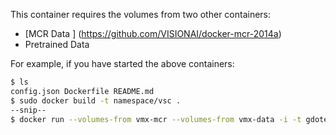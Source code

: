 This container requires the volumes from two other containers:

  - [MCR Data ] (https://github.com/VISIONAI/docker-mcr-2014a)
  - Pretrained Data

For example, if you have started the above containers:
```bash
$ ls
config.json Dockerfile README.md
$ sudo docker build -t namespace/vsc .
--snip--
$ docker run --volumes-from vmx-mcr --volumes-from vmx-data -i -t gdoteof/vsc
```
